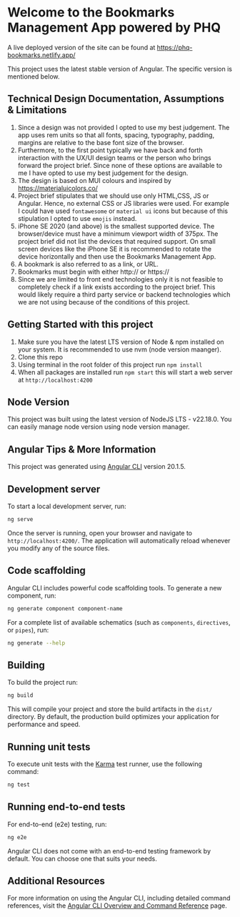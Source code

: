 # Welcome to the Bookmarks Management App powered by PHQ

A live deployed version of the site can be found at https://phq-bookmarks.netlify.app/

This project uses the latest stable version of Angular. The specific version is mentioned below.

## Technical Design Documentation, Assumptions & Limitations

1. Since a design was not provided I opted to use my best judgement. The app uses rem units so that all fonts, spacing, typography, padding, margins are relative to the base font size of the browser.
2. Furthermore, to the first point typically we have back and forth interaction with the UX/UI design teams or the person who brings forward the project brief. Since none of these options are available to me I have opted to use my best judgement for the design.
3. The design is based on MUI colours and inspired by https://materialuicolors.co/
4. Project brief stipulates that we should use only HTML,CSS, JS or Angular. Hence, no external CSS or JS libraries were used. For example I could have used `fontawesome` or `material ui` icons but because of this stipulation I opted to use `emojis` instead.
5. iPhone SE 2020 (and above) is the smallest supported device. The browser/device must have a minimum viewport width of 375px. The project brief did not list the devices that required support. On small screen devices like the iPhone SE it is recommended to rotate the device horizontally and then use the Bookmarks Management App.
6. A bookmark is also referred to as a link, or URL.
7. Bookmarks must begin with either http:// or https://
8. Since we are limited to front end technologies only it is not feasible to completely check if a link exists according to the project brief. This would likely require a third party service or backend technologies which we are not using because of the conditions of this project.

## Getting Started with this project

1. Make sure you have the latest LTS version of Node & npm installed on your system. It is recommended to use nvm (node version maanger).
2. Clone this repo
3. Using terminal in the root folder of this project run `npm install`
4. When all packages are installed run `npm start` this will start a web server at `http://localhost:4200`

## Node Version

This project was built using the latest version of NodeJS LTS - v22.18.0. You can easily manage node version using node version manager.

## Angular Tips & More Information

This project was generated using [Angular CLI](https://github.com/angular/angular-cli) version 20.1.5.

## Development server

To start a local development server, run:

```bash
ng serve
```

Once the server is running, open your browser and navigate to `http://localhost:4200/`. The application will automatically reload whenever you modify any of the source files.

## Code scaffolding

Angular CLI includes powerful code scaffolding tools. To generate a new component, run:

```bash
ng generate component component-name
```

For a complete list of available schematics (such as `components`, `directives`, or `pipes`), run:

```bash
ng generate --help
```

## Building

To build the project run:

```bash
ng build
```

This will compile your project and store the build artifacts in the `dist/` directory. By default, the production build optimizes your application for performance and speed.

## Running unit tests

To execute unit tests with the [Karma](https://karma-runner.github.io) test runner, use the following command:

```bash
ng test
```

## Running end-to-end tests

For end-to-end (e2e) testing, run:

```bash
ng e2e
```

Angular CLI does not come with an end-to-end testing framework by default. You can choose one that suits your needs.

## Additional Resources

For more information on using the Angular CLI, including detailed command references, visit the [Angular CLI Overview and Command Reference](https://angular.dev/tools/cli) page.
